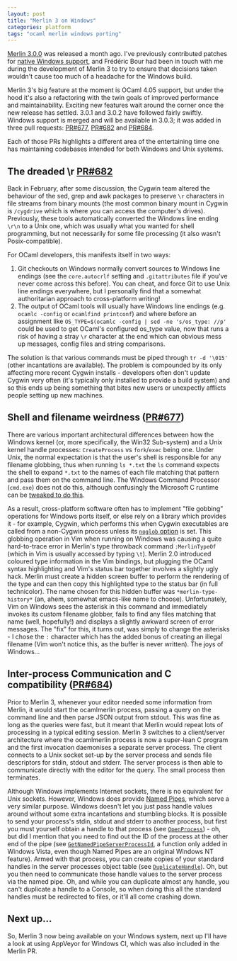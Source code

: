 ```yaml
---
layout: post
title: "Merlin 3 on Windows"
categories: platform
tags: "ocaml merlin windows porting"
---
```

[Merlin 3.0.0](http://opam.ocaml.org/packages/merlin/merlin.3.0.0/) was released a month ago. I've previously contributed patches for [native Windows support](https://github.com/ocaml/merlin/pull/409), and Frédéric Bour had been in touch with me during the development of Merlin 3 to try to ensure that decisions taken wouldn't cause too much of a headache for the Windows build.

Merlin 3's big feature at the moment is OCaml 4.05 support, but under the hood it's also a refactoring with the twin goals of improved performance and maintainability. Exciting new features wait around the corner once the new release has settled. 3.0.1 and 3.0.2 have followed fairly swiftly. Windows support is merged and will be available in 3.0.3; it was added in three pull requests: [PR#677](https://github.com/ocaml/merlin/pull/677), [PR#682](https://github.com/ocaml/merlin/pull/682) and [PR#684](https://github.com/ocaml/merlin/pull/684).

Each of those PRs highlights a different area of the entertaining time one has maintaining codebases intended for both Windows and Unix systems.

##  The dreaded \r [PR#682](https://github.com/ocaml/merlin/pull/682)

Back in February, after some discussion, the Cygwin team altered the behaviour of the sed, grep and awk packages to preserve `\r` characters in file streams from binary mounts (the most common binary mount in Cygwin is `/cygdrive` which is where you can access the computer's drives). Previously, these tools automatically converted the Windows line ending `\r\n` to a Unix one, which was usually what you wanted for shell programming, but not necessarily for some file processing (it also wasn't Posix-compatible).

For OCaml developers, this manifests itself in two ways:

1. Git checkouts on Windows normally convert sources to Windows line endings (see the `core.autocrlf` setting and `.gitattributes` file if you've never come across this before). You can cheat, and force Git to use Unix line endings everywhere, but I personally find that a somewhat authoritarian approach to cross-platform writing!
2. The output of OCaml tools will usually have Windows line endings (e.g. `ocamlc -config` or `ocamlfind printconf`) and where before an assignment like `OS_TYPE=$(ocamlc -config | sed -ne 's/os_type: //p'` could be used to get OCaml's configured os_type value, now that runs a risk of having a stray `\r` character at the end which can obvious mess up messages, config files and string comparisons.

The solution is that various commands must be piped through `tr -d '\015'` (other incantations are available). The problem is compounded by its only affecting more recent Cygwin installs - developers often don't update Cygwin very often (it's typically only installed to provide a build system) and so this ends up being something that bites new users or unexpectly afflicts people setting up new machines.

##  Shell and filename weirdness ([PR#677](https://github.com/ocaml/merlin/pull/677))

There are various important architectural differences between how the Windows kernel (or, more specifically, the Win32 Sub-system) and a Unix kernel handle processes: `CreateProcess` vs `fork`/`exec` being one. Under Unix, the normal expectation is that the user's shell is responsible for any filename globbing, thus when running `ls *.txt` the `ls` command expects the shell to expand `*.txt` to the names of each file matching that pattern and pass them on the command line. The Windows Command Processor (`cmd.exe`) does not do this, although confusingly the Microsoft C runtime can be [tweaked to do this](https://docs.microsoft.com/en-gb/cpp/c-language/expanding-wildcard-arguments).

As a result, cross-platform software often has to implement "file gobbing" operations for Windows ports itself, or else rely on a library which provides it - for example, Cygwin, which performs this when Cygwin executables are called from a non-Cygwin process unless its [`noglob` option](https://cygwin.com/cygwin-ug-net/using-cygwinenv.html) is set. This globbing operation in Vim when running on Windows was causing a quite hard-to-trace error in Merlin's type throwback command `:MerlinTypeOf` (which in Vim is usually accessed by typing `\t`). Merlin 2.0 introduced coloured type information in the Vim bindings, but plugging the OCaml syntax highlighting and Vim's status bar together involves a slightly ugly hack. Merlin must create a hidden screen buffer to perform the rendering of the type and can then copy this highlighted type to the status bar (in full technicolor). The name chosen for this hidden buffer was `*merlin-type-history*` (an, ahem, somewhat emacs-like name to choose). Unfortunately, Vim on Windows sees the asterisk in this command and immediately invokes its custom filename globber, fails to find any files matching that name (well, hopefully!) and displays a slightly awkward screen of error messages. The "fix" for this, it turns out, was simply to change the asterisks - I chose the `:` character which has the added bonus of creating an illegal filename (Vim won't notice this, as the buffer is never written). The joys of Windows...

## Inter-process Communication and C compatibility ([PR#684](https://github.com/ocaml/merlin/pull/684))

Prior to Merlin 3, whenever your editor needed some information from Merlin, it would start the ocamlmerlin process, passing a query on the command line and then parse JSON output from stdout. This was fine as long as the queries were fast, but it meant that Merlin would repeat lots of processing in a typical editing session. Merlin 3 switches to a client/server architecture where the ocamlmerlin process is now a super-lean C program and the first invocation daemonises a separate server process. The client connects to a Unix socket set-up by the server process and sends file descriptors for stdin, stdout and stderr. The server process is then able to communicate directly with the editor for the query. The small process then terminates.

Although Windows implements Internet sockets, there is no equivalent for Unix sockets. However, Windows does provide [Named Pipes](https://msdn.microsoft.com/en-us/library/windows/desktop/aa365590.aspx), which serve a very similar purpose. Windows doesn't let you just pass handle values around without some extra incantations and stumbling blocks. It is possible to send your process's stdin, stdout and stderr to another process, but first you must yourself obtain a handle to that process (see [`OpenProcess`](https://msdn.microsoft.com/en-gb/library/windows/desktop/ms684320.aspx)) - oh, but did I mention that you need to find out the ID of the process at the other end of the pipe (see [`GetNamedPipeServerProcessId`](https://msdn.microsoft.com/en-us/library/windows/desktop/aa365446.aspx), a function only added in Windows Vista, even though Named Pipes are an original Windows NT feature). Armed with that process, you can create copies of your standard handles in the server processes object table (see [`DuplicateHandle`](https://msdn.microsoft.com/en-us/library/windows/desktop/ms724251.aspx)). Oh, but you then need to communicate those handle values to the server process via the named pipe. Oh, and while you can duplicate almost any handle, you can't duplicate a handle to a Console, so when doing this all the standard handles must be redirected to files, or it'll all come crashing down.

## Next up...

So, Merlin 3 now being available on your Windows system, next up I'll have a look at using AppVeyor for Windows CI, which was also included in the Merlin PR.
